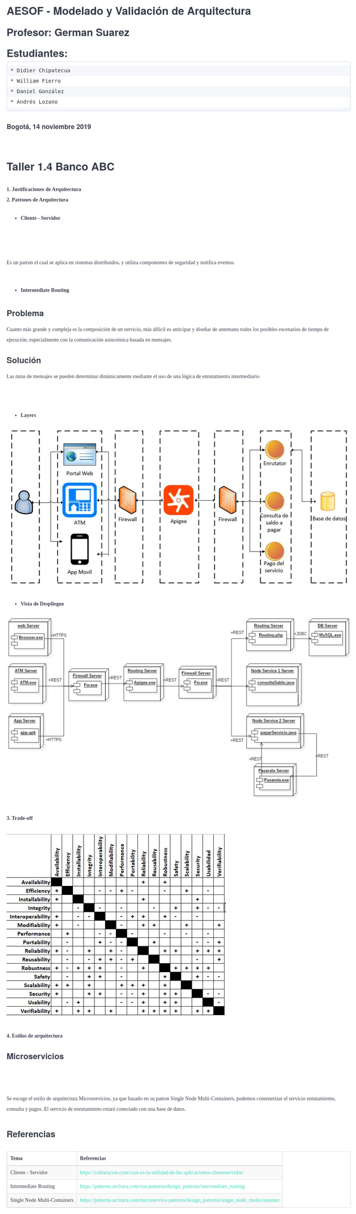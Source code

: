 <!DOCTYPE html><html><head><meta charset="utf-8"><title>README.md</title><style>@charset "UTF-8";@import 'https://cdnjs.cloudflare.com/ajax/libs/KaTeX/0.9.0-alpha2/katex.min.css';code{color:#c7254e;background-color:#f9f2f4;border-radius:4px}code,kbd{padding:2px 4px}kbd{color:#fff;background-color:#333;border-radius:3px;box-shadow:inset 0 -1px 0 rgba(0,0,0,.25)}kbd kbd{padding:0;font-size:100%;box-shadow:none}pre{display:block;margin:0 0 10px;word-break:break-all;word-wrap:break-word;color:#333;background-color:#f5f5f5;border:1px solid #ccc;border-radius:4px}pre code{padding:0;font-size:inherit;color:inherit;white-space:pre-wrap;background-color:transparent;border-radius:0}.pre-scrollable{max-height:340px;overflow-y:scroll}table{background-color:transparent}th{text-align:left}.table{width:100%;max-width:100%;margin-bottom:20px}.table>thead>tr>th{padding:8px;line-height:1.4285714;border-top:1px solid #ddd}.table>thead>tr>td,.table>tbody>tr>th,.table>tbody>tr>td,.table>tfoot>tr>th,.table>tfoot>tr>td{padding:8px;line-height:1.4285714;vertical-align:top;border-top:1px solid #ddd}.table>thead>tr>th{vertical-align:bottom;border-bottom:2px solid #ddd}.table>caption+thead>tr:first-child>th,.table>caption+thead>tr:first-child>td,.table>colgroup+thead>tr:first-child>th,.table>colgroup+thead>tr:first-child>td,.table>thead:first-child>tr:first-child>th,.table>thead:first-child>tr:first-child>td{border-top:0}.table>tbody+tbody{border-top:2px solid #ddd}.table .table{background-color:#fff}.table-condensed>thead>tr>th,.table-condensed>thead>tr>td,.table-condensed>tbody>tr>th,.table-condensed>tbody>tr>td,.table-condensed>tfoot>tr>th,.table-condensed>tfoot>tr>td{padding:5px}.table-bordered,.table-bordered>thead>tr>th,.table-bordered>thead>tr>td,.table-bordered>tbody>tr>th,.table-bordered>tbody>tr>td,.table-bordered>tfoot>tr>th,.table-bordered>tfoot>tr>td{border:1px solid #ddd}.table-bordered>thead>tr>th,.table-bordered>thead>tr>td{border-bottom-width:2px}.table-striped>tbody>tr:nth-child(odd)>td,.table-striped>tbody>tr:nth-child(odd)>th{background-color:#f9f9f9}.table-hover>tbody>tr:hover>td,.table-hover>tbody>tr:hover>th{background-color:#f5f5f5}table col[class*="col-"]{position:static;float:none;display:table-column}table td[class*="col-"],table th[class*="col-"]{position:static;float:none;display:table-cell}.table>thead>tr>td.active,.table>thead>tr>th.active,.table>thead>tr.active>td,.table>thead>tr.active>th,.table>tbody>tr>td.active,.table>tbody>tr>th.active,.table>tbody>tr.active>td,.table>tbody>tr.active>th,.table>tfoot>tr>td.active,.table>tfoot>tr>th.active,.table>tfoot>tr.active>td,.table>tfoot>tr.active>th{background-color:#f5f5f5}.table-hover>tbody>tr>td.active:hover,.table-hover>tbody>tr>th.active:hover,.table-hover>tbody>tr.active:hover>td,.table-hover>tbody>tr:hover>.active,.table-hover>tbody>tr.active:hover>th{background-color:#e8e8e8}.table>thead>tr>td.success,.table>thead>tr>th.success,.table>thead>tr.success>td,.table>thead>tr.success>th,.table>tbody>tr>td.success,.table>tbody>tr>th.success,.table>tbody>tr.success>td,.table>tbody>tr.success>th,.table>tfoot>tr>td.success,.table>tfoot>tr>th.success,.table>tfoot>tr.success>td,.table>tfoot>tr.success>th{background-color:#dff0d8}.table-hover>tbody>tr>td.success:hover,.table-hover>tbody>tr>th.success:hover,.table-hover>tbody>tr.success:hover>td,.table-hover>tbody>tr:hover>.success,.table-hover>tbody>tr.success:hover>th{background-color:#d0e9c6}.table>thead>tr>td.info,.table>thead>tr>th.info,.table>thead>tr.info>td,.table>thead>tr.info>th,.table>tbody>tr>td.info,.table>tbody>tr>th.info,.table>tbody>tr.info>td,.table>tbody>tr.info>th,.table>tfoot>tr>td.info,.table>tfoot>tr>th.info,.table>tfoot>tr.info>td,.table>tfoot>tr.info>th{background-color:#d9edf7}.table-hover>tbody>tr>td.info:hover,.table-hover>tbody>tr>th.info:hover,.table-hover>tbody>tr.info:hover>td,.table-hover>tbody>tr:hover>.info,.table-hover>tbody>tr.info:hover>th{background-color:#c4e3f3}.table>thead>tr>td.warning,.table>thead>tr>th.warning,.table>thead>tr.warning>td,.table>thead>tr.warning>th,.table>tbody>tr>td.warning,.table>tbody>tr>th.warning,.table>tbody>tr.warning>td,.table>tbody>tr.warning>th,.table>tfoot>tr>td.warning,.table>tfoot>tr>th.warning,.table>tfoot>tr.warning>td,.table>tfoot>tr.warning>th{background-color:#fcf8e3}.table-hover>tbody>tr>td.warning:hover,.table-hover>tbody>tr>th.warning:hover,.table-hover>tbody>tr.warning:hover>td,.table-hover>tbody>tr:hover>.warning,.table-hover>tbody>tr.warning:hover>th{background-color:#faf2cc}.table>thead>tr>td.danger,.table>thead>tr>th.danger,.table>thead>tr.danger>td,.table>thead>tr.danger>th,.table>tbody>tr>td.danger,.table>tbody>tr>th.danger,.table>tbody>tr.danger>td,.table>tbody>tr.danger>th,.table>tfoot>tr>td.danger,.table>tfoot>tr>th.danger,.table>tfoot>tr.danger>td,.table>tfoot>tr.danger>th{background-color:#f2dede}.table-hover>tbody>tr>td.danger:hover,.table-hover>tbody>tr>th.danger:hover,.table-hover>tbody>tr.danger:hover>td,.table-hover>tbody>tr:hover>.danger,.table-hover>tbody>tr.danger:hover>th{background-color:#ebcccc}fieldset{border:0;min-width:0}legend{display:block;width:100%;margin-bottom:20px;font-size:21px;line-height:inherit;color:#333;border-bottom:1px solid #e5e5e5}label{display:inline-block;max-width:100%;margin-bottom:5px;font-weight:700}input[type="radio"],input[type="checkbox"]{margin:4px 0 0;margin-top:1px \9;line-height:normal}input[type="file"]{display:block}input[type="range"]{display:block;width:100%}select[multiple],select[size]{height:auto}input[type="file"]:focus,input[type="radio"]:focus,input[type="checkbox"]:focus{outline:thin dotted;outline:5px auto -webkit-focus-ring-color;outline-offset:-2px}output{padding-top:7px}output,.form-control{display:block;font-size:14px;line-height:1.4285714;color:#555}.form-control{width:100%;height:34px;padding:6px 12px;background-color:#fff;background-image:none;border:1px solid #ccc;border-radius:4px;box-shadow:inset 0 1px 1px rgba(0,0,0,.075);transition:border-color ease-in-out .15s,box-shadow ease-in-out .15s}.form-control:focus{border-color:#66afe9;outline:0;box-shadow:inset 0 1px 1px rgba(0,0,0,.075),0 0 8px rgba(102,175,233,.6)}.form-control::-moz-placeholder{color:#777;opacity:1}.form-control:-ms-input-placeholder{color:#777}.form-control::-webkit-input-placeholder{color:#777}.form-control[disabled],.form-control[readonly],fieldset[disabled] .form-control{cursor:not-allowed;background-color:#eee;opacity:1}textarea.form-control{height:auto}input[type="date"],input[type="time"],input[type="datetime-local"],input[type="month"]{line-height:34px;line-height:1.4285714 \0}input[type="date"].input-sm,.form-horizontal .form-group-sm input.form-control[type="date"],.input-group-sm>input.form-control[type="date"],.input-group-sm>input.input-group-addon[type="date"],.input-group-sm>.input-group-btn>input.btn[type="date"],input[type="time"].input-sm,.form-horizontal .form-group-sm input.form-control[type="time"],.input-group-sm>input.form-control[type="time"],.input-group-sm>input.input-group-addon[type="time"],.input-group-sm>.input-group-btn>input.btn[type="time"],input[type="datetime-local"].input-sm,.form-horizontal .form-group-sm input.form-control[type="datetime-local"],.input-group-sm>input.form-control[type="datetime-local"],.input-group-sm>input.input-group-addon[type="datetime-local"],.input-group-sm>.input-group-btn>input.btn[type="datetime-local"],input[type="month"].input-sm,.form-horizontal .form-group-sm input.form-control[type="month"],.input-group-sm>input.form-control[type="month"],.input-group-sm>input.input-group-addon[type="month"],.input-group-sm>.input-group-btn>input.btn[type="month"]{line-height:30px}input[type="date"].input-lg,.form-horizontal .form-group-lg input.form-control[type="date"],.input-group-lg>input.form-control[type="date"],.input-group-lg>input.input-group-addon[type="date"],.input-group-lg>.input-group-btn>input.btn[type="date"],input[type="time"].input-lg,.form-horizontal .form-group-lg input.form-control[type="time"],.input-group-lg>input.form-control[type="time"],.input-group-lg>input.input-group-addon[type="time"],.input-group-lg>.input-group-btn>input.btn[type="time"],input[type="datetime-local"].input-lg,.form-horizontal .form-group-lg input.form-control[type="datetime-local"],.input-group-lg>input.form-control[type="datetime-local"],.input-group-lg>input.input-group-addon[type="datetime-local"],.input-group-lg>.input-group-btn>input.btn[type="datetime-local"],input[type="month"].input-lg,.form-horizontal .form-group-lg input.form-control[type="month"],.input-group-lg>input.form-control[type="month"],.input-group-lg>input.input-group-addon[type="month"],.input-group-lg>.input-group-btn>input.btn[type="month"]{line-height:46px}.form-group{margin-bottom:15px}.radio,.checkbox{position:relative;display:block;min-height:20px;margin-top:10px;margin-bottom:10px}.radio label,.checkbox label{padding-left:20px;margin-bottom:0;font-weight:400;cursor:pointer}.radio input[type="radio"],.radio-inline input[type="radio"],.checkbox input[type="checkbox"],.checkbox-inline input[type="checkbox"]{position:absolute;margin-left:-20px;margin-top:4px \9}.radio+.radio,.checkbox+.checkbox{margin-top:-5px}.radio-inline,.checkbox-inline{display:inline-block;padding-left:20px;margin-bottom:0;vertical-align:middle;font-weight:400;cursor:pointer}.radio-inline+.radio-inline,.checkbox-inline+.checkbox-inline{margin-top:0;margin-left:10px}input[type="radio"][disabled],input[type="radio"].disabled,fieldset[disabled] input[type="radio"],input[type="checkbox"][disabled],input[type="checkbox"].disabled,fieldset[disabled] input[type="checkbox"],.radio-inline.disabled,fieldset[disabled] .radio-inline,.checkbox-inline.disabled,fieldset[disabled] .checkbox-inline,.radio.disabled label,fieldset[disabled] .radio label,.checkbox.disabled label,fieldset[disabled] .checkbox label{cursor:not-allowed}.form-control-static{padding-top:7px;padding-bottom:7px;margin-bottom:0}.form-control-static.input-lg,.form-horizontal .form-group-lg .form-control-static.form-control,.input-group-lg>.form-control-static.form-control,.input-group-lg>.form-control-static.input-group-addon,.input-group-lg>.input-group-btn>.form-control-static.btn,.form-control-static.input-sm,.form-horizontal .form-group-sm .form-control-static.form-control,.input-group-sm>.form-control-static.form-control,.input-group-sm>.form-control-static.input-group-addon,.input-group-sm>.input-group-btn>.form-control-static.btn{padding-left:0;padding-right:0}.input-sm,.form-horizontal .form-group-sm .form-control,.input-group-sm>.form-control{height:30px;padding:5px 10px;font-size:12px;line-height:1.5;border-radius:3px}.input-group-sm>.input-group-addon{height:30px;line-height:1.5}.input-group-sm>.input-group-btn>.btn{height:30px;padding:5px 10px;font-size:12px;line-height:1.5;border-radius:3px}select.input-sm,.form-horizontal .form-group-sm select.form-control,.input-group-sm>select.form-control,.input-group-sm>select.input-group-addon,.input-group-sm>.input-group-btn>select.btn{height:30px;line-height:30px}textarea.input-sm,.form-horizontal .form-group-sm textarea.form-control,.input-group-sm>textarea.form-control,.input-group-sm>textarea.input-group-addon,.input-group-sm>.input-group-btn>textarea.btn,select[multiple].input-sm,.form-horizontal .form-group-sm select.form-control[multiple],.input-group-sm>select.form-control[multiple],.input-group-sm>select.input-group-addon[multiple],.input-group-sm>.input-group-btn>select.btn[multiple]{height:auto}.input-lg,.form-horizontal .form-group-lg .form-control,.input-group-lg>.form-control{height:46px;padding:10px 16px;font-size:18px;line-height:1.33;border-radius:6px}.input-group-lg>.input-group-addon{height:46px;line-height:1.33}.input-group-lg>.input-group-btn>.btn{height:46px;padding:10px 16px;font-size:18px;line-height:1.33;border-radius:6px}select.input-lg,.form-horizontal .form-group-lg select.form-control,.input-group-lg>select.form-control,.input-group-lg>select.input-group-addon,.input-group-lg>.input-group-btn>select.btn{height:46px;line-height:46px}textarea.input-lg,.form-horizontal .form-group-lg textarea.form-control,.input-group-lg>textarea.form-control,.input-group-lg>textarea.input-group-addon,.input-group-lg>.input-group-btn>textarea.btn,select[multiple].input-lg,.form-horizontal .form-group-lg select.form-control[multiple],.input-group-lg>select.form-control[multiple],.input-group-lg>select.input-group-addon[multiple],.input-group-lg>.input-group-btn>select.btn[multiple]{height:auto}.has-feedback{position:relative}.has-feedback .form-control{padding-right:42.5px}.form-control-feedback{position:absolute;top:25px;right:0;z-index:2;display:block;width:34px;height:34px;line-height:34px;text-align:center}.input-lg+.form-control-feedback,.form-horizontal .form-group-lg .form-control+.form-control-feedback,.input-group-lg>.form-control+.form-control-feedback,.input-group-lg>.input-group-addon+.form-control-feedback,.input-group-lg>.input-group-btn>.btn+.form-control-feedback{width:46px;height:46px;line-height:46px}.input-sm+.form-control-feedback,.form-horizontal .form-group-sm .form-control+.form-control-feedback,.input-group-sm>.form-control+.form-control-feedback,.input-group-sm>.input-group-addon+.form-control-feedback,.input-group-sm>.input-group-btn>.btn+.form-control-feedback{width:30px;height:30px;line-height:30px}.has-success .help-block,.has-success .control-label,.has-success .radio,.has-success .checkbox,.has-success .radio-inline,.has-success .checkbox-inline{color:#3c763d}.has-success .form-control{border-color:#3c763d;box-shadow:inset 0 1px 1px rgba(0,0,0,.075)}.has-success .form-control:focus{border-color:#2b542c;box-shadow:inset 0 1px 1px rgba(0,0,0,.075),0 0 6px #67b168}.has-success .input-group-addon{color:#3c763d;border-color:#3c763d;background-color:#dff0d8}.has-success .form-control-feedback{color:#3c763d}.has-warning .help-block,.has-warning .control-label,.has-warning .radio,.has-warning .checkbox,.has-warning .radio-inline,.has-warning .checkbox-inline{color:#8a6d3b}.has-warning .form-control{border-color:#8a6d3b;box-shadow:inset 0 1px 1px rgba(0,0,0,.075)}.has-warning .form-control:focus{border-color:#66512c;box-shadow:inset 0 1px 1px rgba(0,0,0,.075),0 0 6px #c0a16b}.has-warning .input-group-addon{color:#8a6d3b;border-color:#8a6d3b;background-color:#fcf8e3}.has-warning .form-control-feedback{color:#8a6d3b}.has-error .help-block,.has-error .control-label,.has-error .radio,.has-error .checkbox,.has-error .radio-inline,.has-error .checkbox-inline{color:#a94442}.has-error .form-control{border-color:#a94442;box-shadow:inset 0 1px 1px rgba(0,0,0,.075)}.has-error .form-control:focus{border-color:#843534;box-shadow:inset 0 1px 1px rgba(0,0,0,.075),0 0 6px #ce8483}.has-error .input-group-addon{color:#a94442;border-color:#a94442;background-color:#f2dede}.has-error .form-control-feedback{color:#a94442}.has-feedback label.sr-only~.form-control-feedback{top:0}.help-block{display:block;margin-top:5px;margin-bottom:10px;color:#737373}.form-horizontal .radio,.form-horizontal .checkbox,.form-horizontal .radio-inline,.form-horizontal .checkbox-inline{margin-top:0;margin-bottom:0;padding-top:7px}.form-horizontal .radio,.form-horizontal .checkbox{min-height:27px}.form-horizontal .form-group{margin-left:-15px;margin-right:-15px}.form-horizontal .form-group:before{content:" ";display:table}.form-horizontal .form-group:after{content:" ";display:table;clear:both}.form-horizontal .has-feedback .form-control-feedback{top:0;right:15px}.btn{display:inline-block;vertical-align:middle;cursor:pointer;background-image:none;border:1px solid transparent;white-space:nowrap;-webkit-user-select:none;-moz-user-select:none;-ms-user-select:none;user-select:none}.btn:focus,.btn:active:focus,.btn.active:focus{outline:thin dotted;outline:5px auto -webkit-focus-ring-color;outline-offset:-2px}.btn:hover,.btn:focus{color:#333;text-decoration:none}.btn:active,.btn.active{outline:0;background-image:none;box-shadow:inset 0 3px 5px rgba(0,0,0,.125)}.btn.disabled,.btn[disabled],fieldset[disabled] .btn{cursor:not-allowed;pointer-events:none;opacity:.65;filter:alpha(opacity=65);box-shadow:none}.btn-default{color:#333;background-color:#fff;border-color:#ccc}.btn-default:hover,.btn-default:focus,.btn-default:active,.btn-default.active,.open>.btn-default.dropdown-toggle{color:#333;background-color:#e6e6e6;border-color:#adadad}.btn-default:active,.btn-default.active,.open>.btn-default.dropdown-toggle{background-image:none}.btn-default.disabled,.btn-default.disabled:hover,.btn-default.disabled:focus,.btn-default.disabled:active,.btn-default.disabled.active,.btn-default[disabled],.btn-default[disabled]:hover,.btn-default[disabled]:focus,.btn-default[disabled]:active,.btn-default[disabled].active,fieldset[disabled] .btn-default,fieldset[disabled] .btn-default:hover,fieldset[disabled] .btn-default:focus,fieldset[disabled] .btn-default:active,fieldset[disabled] .btn-default.active{background-color:#fff;border-color:#ccc}.btn-default .badge{color:#fff;background-color:#333}.btn-primary{color:#fff;background-color:#428bca;border-color:#357ebd}.btn-primary:hover,.btn-primary:focus,.btn-primary:active,.btn-primary.active,.open>.btn-primary.dropdown-toggle{color:#fff;background-color:#3071a9;border-color:#285e8e}.btn-primary:active,.btn-primary.active,.open>.btn-primary.dropdown-toggle{background-image:none}.btn-primary.disabled,.btn-primary.disabled:hover,.btn-primary.disabled:focus,.btn-primary.disabled:active,.btn-primary.disabled.active,.btn-primary[disabled],.btn-primary[disabled]:hover,.btn-primary[disabled]:focus,.btn-primary[disabled]:active,.btn-primary[disabled].active,fieldset[disabled] .btn-primary,fieldset[disabled] .btn-primary:hover,fieldset[disabled] .btn-primary:focus,fieldset[disabled] .btn-primary:active,fieldset[disabled] .btn-primary.active{background-color:#428bca;border-color:#357ebd}.btn-primary .badge{color:#428bca;background-color:#fff}.btn-success{color:#fff;background-color:#5cb85c;border-color:#4cae4c}.btn-success:hover,.btn-success:focus,.btn-success:active,.btn-success.active,.open>.btn-success.dropdown-toggle{color:#fff;background-color:#449d44;border-color:#398439}.btn-success:active,.btn-success.active,.open>.btn-success.dropdown-toggle{background-image:none}.btn-success.disabled,.btn-success.disabled:hover,.btn-success.disabled:focus,.btn-success.disabled:active,.btn-success.disabled.active,.btn-success[disabled],.btn-success[disabled]:hover,.btn-success[disabled]:focus,.btn-success[disabled]:active,.btn-success[disabled].active,fieldset[disabled] .btn-success,fieldset[disabled] .btn-success:hover,fieldset[disabled] .btn-success:focus,fieldset[disabled] .btn-success:active,fieldset[disabled] .btn-success.active{background-color:#5cb85c;border-color:#4cae4c}.btn-success .badge{color:#5cb85c;background-color:#fff}.btn-info{color:#fff;background-color:#5bc0de;border-color:#46b8da}.btn-info:hover,.btn-info:focus,.btn-info:active,.btn-info.active,.open>.btn-info.dropdown-toggle{color:#fff;background-color:#31b0d5;border-color:#269abc}.btn-info:active,.btn-info.active,.open>.btn-info.dropdown-toggle{background-image:none}.btn-info.disabled,.btn-info.disabled:hover,.btn-info.disabled:focus,.btn-info.disabled:active,.btn-info.disabled.active,.btn-info[disabled],.btn-info[disabled]:hover,.btn-info[disabled]:focus,.btn-info[disabled]:active,.btn-info[disabled].active,fieldset[disabled] .btn-info,fieldset[disabled] .btn-info:hover,fieldset[disabled] .btn-info:focus,fieldset[disabled] .btn-info:active,fieldset[disabled] .btn-info.active{background-color:#5bc0de;border-color:#46b8da}.btn-info .badge{color:#5bc0de;background-color:#fff}.btn-warning{color:#fff;background-color:#f0ad4e;border-color:#eea236}.btn-warning:hover,.btn-warning:focus,.btn-warning:active,.btn-warning.active,.open>.btn-warning.dropdown-toggle{color:#fff;background-color:#ec971f;border-color:#d58512}.btn-warning:active,.btn-warning.active,.open>.btn-warning.dropdown-toggle{background-image:none}.btn-warning.disabled,.btn-warning.disabled:hover,.btn-warning.disabled:focus,.btn-warning.disabled:active,.btn-warning.disabled.active,.btn-warning[disabled],.btn-warning[disabled]:hover,.btn-warning[disabled]:focus,.btn-warning[disabled]:active,.btn-warning[disabled].active,fieldset[disabled] .btn-warning,fieldset[disabled] .btn-warning:hover,fieldset[disabled] .btn-warning:focus,fieldset[disabled] .btn-warning:active,fieldset[disabled] .btn-warning.active{background-color:#f0ad4e;border-color:#eea236}.btn-warning .badge{color:#f0ad4e;background-color:#fff}.btn-danger{color:#fff;background-color:#d9534f;border-color:#d43f3a}.btn-danger:hover,.btn-danger:focus,.btn-danger:active,.btn-danger.active,.open>.btn-danger.dropdown-toggle{color:#fff;background-color:#c9302c;border-color:#ac2925}.btn-danger:active,.btn-danger.active,.open>.btn-danger.dropdown-toggle{background-image:none}.btn-danger.disabled,.btn-danger.disabled:hover,.btn-danger.disabled:focus,.btn-danger.disabled:active,.btn-danger.disabled.active,.btn-danger[disabled],.btn-danger[disabled]:hover,.btn-danger[disabled]:focus,.btn-danger[disabled]:active,.btn-danger[disabled].active,fieldset[disabled] .btn-danger,fieldset[disabled] .btn-danger:hover,fieldset[disabled] .btn-danger:focus,fieldset[disabled] .btn-danger:active,fieldset[disabled] .btn-danger.active{background-color:#d9534f;border-color:#d43f3a}.btn-danger .badge{color:#d9534f;background-color:#fff}.btn-link{color:#428bca;font-weight:400;cursor:pointer;border-radius:0}.btn-link,.btn-link:active,.btn-link[disabled],fieldset[disabled] .btn-link{background-color:transparent;box-shadow:none}.btn-link,.btn-link:hover,.btn-link:focus,.btn-link:active{border-color:transparent}.btn-link:hover,.btn-link:focus{color:#2a6496;text-decoration:underline;background-color:transparent}.btn-link[disabled]:hover,.btn-link[disabled]:focus,fieldset[disabled] .btn-link:hover,fieldset[disabled] .btn-link:focus{color:#777;text-decoration:none}.btn-lg{padding:10px 16px;font-size:18px;line-height:1.33;border-radius:6px}.btn-sm{padding:5px 10px}.btn-sm,.btn-xs{font-size:12px;line-height:1.5;border-radius:3px}.btn-xs{padding:1px 5px}.btn-block{display:block;width:100%}.btn-block+.btn-block{margin-top:5px}input[type="submit"].btn-block,input[type="reset"].btn-block,input[type="button"].btn-block{width:100%}.fade{opacity:0;transition:opacity .15s linear}.fade.in{opacity:1}.collapse{display:none}.collapse.in{display:block}tr.collapse.in{display:table-row}tbody.collapse.in{display:table-row-group}.collapsing{position:relative;height:0;overflow:hidden;transition:height .35s ease}.input-group{position:relative;display:table;border-collapse:separate}.input-group[class*="col-"]{float:none;padding-left:0;padding-right:0}.input-group .form-control{position:relative;z-index:2;float:left;width:100%;margin-bottom:0}.input-group-addon,.input-group-btn,.input-group .form-control{display:table-cell}.input-group-addon:not(:first-child):not(:last-child),.input-group-btn:not(:first-child):not(:last-child),.input-group .form-control:not(:first-child):not(:last-child){border-radius:0}.input-group-addon{white-space:nowrap}.input-group-addon,.input-group-btn{width:1%;vertical-align:middle}.input-group-addon{padding:6px 12px;font-size:14px;font-weight:400;line-height:1;color:#555;text-align:center;background-color:#eee;border:1px solid #ccc;border-radius:4px}.input-group-addon.input-sm,.form-horizontal .form-group-sm .input-group-addon.form-control,.input-group-sm>.input-group-addon,.input-group-sm>.input-group-btn>.input-group-addon.btn{padding:5px 10px;font-size:12px;border-radius:3px}.input-group-addon.input-lg,.form-horizontal .form-group-lg .input-group-addon.form-control,.input-group-lg>.input-group-addon,.input-group-lg>.input-group-btn>.input-group-addon.btn{padding:10px 16px;font-size:18px;border-radius:6px}.input-group-addon input[type="radio"],.input-group-addon input[type="checkbox"]{margin-top:0}.input-group .form-control:first-child,.input-group-addon:first-child,.input-group-btn:first-child>.btn,.input-group-btn:first-child>.btn-group>.btn,.input-group-btn:first-child>.dropdown-toggle,.input-group-btn:last-child>.btn:not(:last-child):not(.dropdown-toggle),.input-group-btn:last-child>.btn-group:not(:last-child)>.btn{border-bottom-right-radius:0;border-top-right-radius:0}.input-group-addon:first-child{border-right:0}.input-group .form-control:last-child,.input-group-addon:last-child,.input-group-btn:last-child>.btn,.input-group-btn:last-child>.btn-group>.btn,.input-group-btn:last-child>.dropdown-toggle,.input-group-btn:first-child>.btn:not(:first-child),.input-group-btn:first-child>.btn-group:not(:first-child)>.btn{border-bottom-left-radius:0;border-top-left-radius:0}.input-group-addon:last-child{border-left:0}.input-group-btn{font-size:0;white-space:nowrap}.input-group-btn,.input-group-btn>.btn{position:relative}.input-group-btn>.btn+.btn{margin-left:-1px}.input-group-btn>.btn:hover,.input-group-btn>.btn:focus,.input-group-btn>.btn:active{z-index:2}.input-group-btn:first-child>.btn,.input-group-btn:first-child>.btn-group{margin-right:-1px}.input-group-btn:last-child>.btn,.input-group-btn:last-child>.btn-group{margin-left:-1px}.pagination{display:inline-block;padding-left:0;margin:20px 0;border-radius:4px}.pagination>li{display:inline}.pagination>li>a,.pagination>li>span{position:relative;float:left;padding:6px 12px;line-height:1.4285714;text-decoration:none;color:#428bca;background-color:#fff;border:1px solid #ddd;margin-left:-1px}.pagination>li:first-child>a,.pagination>li:first-child>span{margin-left:0;border-bottom-left-radius:4px;border-top-left-radius:4px}.pagination>li:last-child>a,.pagination>li:last-child>span{border-bottom-right-radius:4px;border-top-right-radius:4px}.pagination>li>a:hover,.pagination>li>a:focus,.pagination>li>span:hover,.pagination>li>span:focus{color:#2a6496;background-color:#eee;border-color:#ddd}.pagination>.active>a,.pagination>.active>a:hover,.pagination>.active>a:focus,.pagination>.active>span,.pagination>.active>span:hover,.pagination>.active>span:focus{z-index:2;color:#fff;background-color:#428bca;border-color:#428bca;cursor:default}.pagination>.disabled>span,.pagination>.disabled>span:hover,.pagination>.disabled>span:focus,.pagination>.disabled>a,.pagination>.disabled>a:hover,.pagination>.disabled>a:focus{color:#777;background-color:#fff;border-color:#ddd;cursor:not-allowed}.pagination-lg>li>a,.pagination-lg>li>span{padding:10px 16px;font-size:18px}.pagination-lg>li:first-child>a,.pagination-lg>li:first-child>span{border-bottom-left-radius:6px;border-top-left-radius:6px}.pagination-lg>li:last-child>a,.pagination-lg>li:last-child>span{border-bottom-right-radius:6px;border-top-right-radius:6px}.pagination-sm>li>a,.pagination-sm>li>span{padding:5px 10px;font-size:12px}.pagination-sm>li:first-child>a,.pagination-sm>li:first-child>span{border-bottom-left-radius:3px;border-top-left-radius:3px}.pagination-sm>li:last-child>a,.pagination-sm>li:last-child>span{border-bottom-right-radius:3px;border-top-right-radius:3px}.close{float:right;font-size:21px;font-weight:700;line-height:1;color:#000;text-shadow:0 1px 0 #fff;opacity:.2;filter:alpha(opacity=20)}.close:hover,.close:focus{color:#000;text-decoration:none;cursor:pointer;opacity:.5;filter:alpha(opacity=50)}button.close{padding:0;cursor:pointer;background:0 0;border:0;-webkit-appearance:none}.modal-open,.modal{overflow:hidden}.modal{display:none;position:fixed;top:0;right:0;bottom:0;left:0;z-index:1050;-webkit-overflow-scrolling:touch;outline:0}.modal.fade .modal-dialog{transform:translate3d(0,-25%,0);transition:transform .3s ease-out}.modal.in .modal-dialog{transform:translate3d(0,0,0)}.modal-open .modal{overflow-x:hidden;overflow-y:auto}.modal-dialog{position:relative;width:auto;margin:10px}.modal-content{position:relative;background-color:#fff;border:1px solid #999;border:1px solid rgba(0,0,0,.2);border-radius:6px;box-shadow:0 3px 9px rgba(0,0,0,.5);background-clip:padding-box;outline:0}.modal-backdrop{position:fixed;top:0;right:0;bottom:0;left:0;z-index:1040;background-color:#000}.modal-backdrop.fade{opacity:0;filter:alpha(opacity=0)}.modal-backdrop.in{opacity:.5;filter:alpha(opacity=50)}.modal-header{padding:15px;border-bottom:1px solid #e5e5e5;min-height:16.4285714px}.modal-header .close{margin-top:-2px}.modal-title{margin:0;line-height:1.4285714}.modal-body{position:relative;padding:15px}.modal-footer{padding:15px;text-align:right;border-top:1px solid #e5e5e5}.modal-footer:before,.modal-footer:after{content:" ";display:table}.modal-footer:after{clear:both}.modal-footer .btn+.btn{margin-left:5px;margin-bottom:0}.modal-footer .btn-group .btn+.btn{margin-left:-1px}.modal-footer .btn-block+.btn-block{margin-left:0}.modal-scrollbar-measure{position:absolute;top:-9999px;width:50px;height:50px;overflow:scroll}.clearfix:before,.clearfix:after{content:" ";display:table}.clearfix:after{clear:both}.center-block{display:block;margin-left:auto;margin-right:auto}.pull-right{float:right!important}.pull-left{float:left!important}.hide{display:none!important}.show{display:block!important}.invisible{visibility:hidden}.text-hide{font:0/0 a;color:transparent;text-shadow:none;background-color:transparent;border:0}.hidden{display:none!important;visibility:hidden!important}.affix{position:fixed;transform:translate3d(0,0,0)}.hljs{display:block;overflow-x:auto;padding:.5em;background:#002b36;color:#839496;-webkit-text-size-adjust:none}.hljs-comment,.hljs-template_comment,.diff .hljs-header,.hljs-doctype,.hljs-pi,.lisp .hljs-string,.hljs-javadoc{color:#586e75}.hljs-keyword,.hljs-winutils,.method,.hljs-addition,.css .hljs-tag,.hljs-request,.hljs-status,.nginx .hljs-title{color:#859900}.hljs-number,.hljs-command,.hljs-string,.hljs-tag .hljs-value,.hljs-rules .hljs-value,.hljs-phpdoc,.hljs-dartdoc,.tex .hljs-formula,.hljs-regexp,.hljs-hexcolor,.hljs-link_url{color:#2aa198}.hljs-title,.hljs-localvars,.hljs-chunk,.hljs-decorator,.hljs-built_in,.hljs-identifier,.vhdl .hljs-literal,.hljs-id,.css .hljs-function{color:#268bd2}.hljs-attribute,.hljs-variable,.lisp .hljs-body,.smalltalk .hljs-number,.hljs-constant,.hljs-class .hljs-title,.hljs-parent,.hljs-type,.hljs-link_reference{color:#b58900}.hljs-preprocessor,.hljs-preprocessor .hljs-keyword,.hljs-pragma,.hljs-shebang,.hljs-symbol,.hljs-symbol .hljs-string,.diff .hljs-change,.hljs-special,.hljs-attr_selector,.hljs-subst,.hljs-cdata,.css .hljs-pseudo,.hljs-header{color:#cb4b16}.hljs-deletion,.hljs-important{color:#dc322f}.hljs-link_label{color:#6c71c4}.tex .hljs-formula{background:#073642}*,*:before,*:after{box-sizing:border-box}html{-ms-text-size-adjust:100%;-webkit-text-size-adjust:100%}article,aside,details,figcaption,figure,footer,header,hgroup,main,nav,section,summary{display:block}audio,canvas,progress,video{display:inline-block;vertical-align:baseline}audio:not([controls]){display:none;height:0}[hidden],template{display:none}a{background:0 0}a:active,a:hover{outline:0}abbr[title]{border-bottom:1px dotted}b,strong{font-weight:700}dfn{font-style:italic}h1{margin:.67em 0}mark{background:#ff0;color:#000}small{font-size:80%}sub,sup{font-size:75%;line-height:0;position:relative;vertical-align:baseline}sup{top:-.5em}sub{bottom:-.25em}images{border:0}svg:not(:root){overflow:hidden}figure{margin:1em 40px}hr{box-sizing:content-box;height:0}pre{overflow:auto}code,kbd{font-size:1em}code,kbd,pre,samp{font-family:monospace,monospace}samp{font-size:1em}button,input,optgroup,select,textarea{color:inherit;font:inherit;margin:0}button{overflow:visible}button,select{text-transform:none}button,html input[type="button"],input[type="reset"],input[type="submit"]{-webkit-appearance:button;cursor:pointer}button[disabled],html input[disabled]{cursor:default}button::-moz-focus-inner,input::-moz-focus-inner{border:0;padding:0}input{line-height:normal}input[type="checkbox"],input[type="radio"]{box-sizing:border-box;padding:0;margin-right:5px}input[type="number"]::-webkit-inner-spin-button,input[type="number"]::-webkit-outer-spin-button{height:auto}input[type="search"]{-webkit-appearance:textfield;box-sizing:content-box}input[type="search"]::-webkit-search-cancel-button,input[type="search"]::-webkit-search-decoration{-webkit-appearance:none}fieldset{border:1px solid silver;margin:0 2px;padding:.35em .625em .75em}legend{border:0;padding:0}textarea{overflow:auto}optgroup{font-weight:700}table{border-collapse:collapse;border-spacing:0}.debug{background-color:#ffc0cb!important}.ellipsis{overflow:hidden;text-overflow:ellipsis;white-space:nowrap}.ir{background-color:transparent;border:0;overflow:hidden}.ir::before{content:'';display:block;height:150%;width:0}html{font-size:.875em;background:#fff;color:#373D49}html,body{font-family:Georgia,Cambria,serif;height:100%}body{font-size:1rem;font-weight:400;line-height:2rem}ul,ol{margin-bottom:.83999rem;padding-top:.16001rem}li{font-feature-settings:'kern' 1,'onum' 1,'liga' 1;margin-left:1rem}li>ul,li>ol{margin-bottom:0}p{padding-top:.66001rem;font-feature-settings:'kern' 1,'onum' 1,'liga' 1;margin-top:0}p,pre{margin-bottom:1.33999rem}pre{font-size:1rem;padding:.66001rem 9.5px 9.5px;line-height:2rem;background:linear-gradient(to bottom,#fff 0,#fff .75rem,#f5f7fa .75rem,#f5f7fa 2.75rem,#fff 2.75rem,#fff 4rem);background-size:100% 4rem;border-color:#D3DAEA}blockquote{margin:0}blockquote p{font-size:1rem;margin-bottom:.33999rem;font-style:italic;padding:.66001rem 1rem 1rem;border-left:3px solid #A0AABF}th,td{padding:12px}h1,h2,h3,h4,h5,h6{font-family:"Source Sans Pro","Helvetica Neue",Helvetica,Arial,sans-serif;font-feature-settings:'dlig' 1,'liga' 1,'lnum' 1,'kern' 1;font-style:normal;font-weight:600;margin-top:0}h1{line-height:3rem;font-size:2.0571429rem;margin-bottom:.21999rem;padding-top:.78001rem}h2{font-size:1.953125rem;margin-bottom:.1835837rem;padding-top:.8164163rem}h2,h3{line-height:3rem}h3{font-size:1.6457143rem;margin-bottom:.07599rem;padding-top:.92401rem}h4{font-size:1.5625rem;margin-bottom:.546865rem;padding-top:.453135rem}h5{font-size:1.25rem;margin-bottom:-.56251rem;padding-top:.56251rem}h6{font-size:1rem;margin-bottom:-.65001rem;padding-top:.65001rem}a{cursor:pointer;color:#35D7BB;text-decoration:none}a:hover,a:focus{border-bottom-color:#35D7BB;color:#dff9f4}img{height:auto;max-width:100%}.g{display:block}.g:after{clear:both;content:'';display:table}.g-b{float:left;margin:0;width:100%}.g{margin-left:-16px;margin-right:-16px}.g-b{padding-left:16px;padding-right:16px}.g-b--center{display:block;float:none;margin:0 auto}.g-b--right{float:right}.g-b--1of1{width:100%}.g-b--1of2,.g-b--2of4,.g-b--3of6,.g-b--4of8,.g-b--5of10,.g-b--6of12{width:50%}.g-b--1of3,.g-b--2of6,.g-b--4of12{width:33.333%}.g-b--2of3,.g-b--4of6,.g-b--8of12{width:66.666%}.g-b--1of4,.g-b--2of8,.g-b--3of12{width:25%}.g-b--3of4,.g-b--6of8,.g-b--9of12{width:75%}.g-b--1of5,.g-b--2of10{width:20%}.g-b--2of5,.g-b--4of10{width:40%}.g-b--3of5,.g-b--6of10{width:60%}.g-b--4of5,.g-b--8of10{width:80%}.g-b--1of6,.g-b--2of12{width:16.666%}.g-b--5of6,.g-b--10of12{width:83.333%}.g-b--1of8{width:12.5%}.g-b--3of8{width:37.5%}.g-b--5of8{width:62.5%}.g-b--7of8{width:87.5%}.g-b--1of10{width:10%}.g-b--3of10{width:30%}.g-b--7of10{width:70%}.g-b--9of10{width:90%}.g-b--1of12{width:8.333%}.g-b--5of12{width:41.666%}.g-b--7of12{width:58.333%}.g-b--11of12{width:91.666%}.g-b--push--1of1{margin-left:100%}.g-b--push--1of2,.g-b--push--2of4,.g-b--push--3of6,.g-b--push--4of8,.g-b--push--5of10,.g-b--push--6of12{margin-left:50%}.g-b--push--1of3,.g-b--push--2of6,.g-b--push--4of12{margin-left:33.333%}.g-b--push--2of3,.g-b--push--4of6,.g-b--push--8of12{margin-left:66.666%}.g-b--push--1of4,.g-b--push--2of8,.g-b--push--3of12{margin-left:25%}.g-b--push--3of4,.g-b--push--6of8,.g-b--push--9of12{margin-left:75%}.g-b--push--1of5,.g-b--push--2of10{margin-left:20%}.g-b--push--2of5,.g-b--push--4of10{margin-left:40%}.g-b--push--3of5,.g-b--push--6of10{margin-left:60%}.g-b--push--4of5,.g-b--push--8of10{margin-left:80%}.g-b--push--1of6,.g-b--push--2of12{margin-left:16.666%}.g-b--push--5of6,.g-b--push--10of12{margin-left:83.333%}.g-b--push--1of8{margin-left:12.5%}.g-b--push--3of8{margin-left:37.5%}.g-b--push--5of8{margin-left:62.5%}.g-b--push--7of8{margin-left:87.5%}.g-b--push--1of10{margin-left:10%}.g-b--push--3of10{margin-left:30%}.g-b--push--7of10{margin-left:70%}.g-b--push--9of10{margin-left:90%}.g-b--push--1of12{margin-left:8.333%}.g-b--push--5of12{margin-left:41.666%}.g-b--push--7of12{margin-left:58.333%}.g-b--push--11of12{margin-left:91.666%}.g-b--pull--1of1{margin-right:100%}.g-b--pull--1of2,.g-b--pull--2of4,.g-b--pull--3of6,.g-b--pull--4of8,.g-b--pull--5of10,.g-b--pull--6of12{margin-right:50%}.g-b--pull--1of3,.g-b--pull--2of6,.g-b--pull--4of12{margin-right:33.333%}.g-b--pull--2of3,.g-b--pull--4of6,.g-b--pull--8of12{margin-right:66.666%}.g-b--pull--1of4,.g-b--pull--2of8,.g-b--pull--3of12{margin-right:25%}.g-b--pull--3of4,.g-b--pull--6of8,.g-b--pull--9of12{margin-right:75%}.g-b--pull--1of5,.g-b--pull--2of10{margin-right:20%}.g-b--pull--2of5,.g-b--pull--4of10{margin-right:40%}.g-b--pull--3of5,.g-b--pull--6of10{margin-right:60%}.g-b--pull--4of5,.g-b--pull--8of10{margin-right:80%}.g-b--pull--1of6,.g-b--pull--2of12{margin-right:16.666%}.g-b--pull--5of6,.g-b--pull--10of12{margin-right:83.333%}.g-b--pull--1of8{margin-right:12.5%}.g-b--pull--3of8{margin-right:37.5%}.g-b--pull--5of8{margin-right:62.5%}.g-b--pull--7of8{margin-right:87.5%}.g-b--pull--1of10{margin-right:10%}.g-b--pull--3of10{margin-right:30%}.g-b--pull--7of10{margin-right:70%}.g-b--pull--9of10{margin-right:90%}.g-b--pull--1of12{margin-right:8.333%}.g-b--pull--5of12{margin-right:41.666%}.g-b--pull--7of12{margin-right:58.333%}.g-b--pull--11of12{margin-right:91.666%}.splashscreen{position:fixed;top:0;left:0;width:100%;height:100%;background-color:#373D49;z-index:22}.splashscreen-dillinger{width:260px;height:auto;display:block;margin:0 auto;padding-bottom:3rem}.splashscreen p{font-size:1.25rem;padding-top:.56251rem;font-family:"Source Sans Pro","Helvetica Neue",Helvetica,Arial,sans-serif;font-weight:400;text-align:center;max-width:500px;margin:0 auto;color:#FFF}.sp-center{position:relative;transform:translateY(-50%);top:50%}.open-menu>.wrapper{overflow-x:hidden}.page{margin:0 auto;position:relative;top:0;left:0;width:100%;height:100%;z-index:2;transition:all .25s ease-in-out;background-color:#fff;padding-top:51px;will-change:left}.open-menu .page{left:270px}.title{line-height:1rem;font-size:.8rem;margin-bottom:.77999rem;padding-top:.22001rem;font-weight:500;color:#A0AABF;letter-spacing:1px;text-transform:uppercase;padding-left:16px;padding-right:16px;margin-top:1rem}.split-preview .title{padding-left:0}.title-document{line-height:1rem;font-size:1.25rem;margin-bottom:.89999rem;padding-top:.10001rem;font-weight:400;font-family:"Ubuntu Mono",Monaco;color:#373D49;padding-left:16px;padding-right:16px;width:80%;min-width:300px;outline:0;border:none}.icon{display:block;margin:0 auto;width:36px;height:36px;border-radius:3px;text-align:center}.icon svg{display:inline-block;margin-left:auto;margin-right:auto}.icon-preview{background-color:#373D49;line-height:40px}.icon-preview svg{width:19px;height:12px}.icon-settings{background-color:#373D49;line-height:44px}.icon-settings svg{width:18px;height:18px}.icon-link{width:16px;height:16px;line-height:1;margin-right:24px;text-align:right}.navbar{background-color:#373D49;height:51px;width:100%;position:fixed;top:0;left:0;z-index:6;transition:all .25s ease-in-out;will-change:left}.navbar:after{content:"";display:table;clear:both}.open-menu .navbar{left:270px}.navbar-brand{float:left;margin:0 0 0 24px;padding:0;line-height:42px}.navbar-brand svg{width:85px;height:11px}.nav-left{float:left}.nav-right{float:right}.nav-sidebar{width:100%}.menu{list-style:none;margin:0;padding:0}.menu a{border:0;color:#A0AABF;font-family:"Source Sans Pro","Helvetica Neue",Helvetica,Arial,sans-serif;outline:none;text-transform:uppercase}.menu a:hover{color:#35D7BB}.menu .menu-item{border:0;display:none;float:left;margin:0;position:relative}.menu .menu-item>a{display:block;font-size:12px;height:51px;letter-spacing:1px;line-height:51px;padding:0 24px}.menu .menu-item--settings,.menu .menu-item--preview,.menu .menu-item--save-to.in-sidebar,.menu .menu-item--import-from.in-sidebar,.menu .menu-item--link-unlink.in-sidebar,.menu .menu-item--documents.in-sidebar{display:block}.menu .menu-item--documents{padding-bottom:1rem}.menu .menu-item.open>a{background-color:#1D212A}.menu .menu-item-icon>a{height:auto;padding:0}.menu .menu-item-icon:hover>a{background-color:transparent}.menu .menu-link.open i{background-color:#1D212A}.menu .menu-link.open g{fill:#35D7BB}.menu .menu-link-preview,.menu .menu-link-settings{margin-top:8px;width:51px}.menu-sidebar{width:100%}.menu-sidebar .menu-item{float:none;margin-bottom:1px;width:100%}.menu-sidebar .menu-item.open>a{background-color:#373D49}.menu-sidebar .open .caret{transform:rotate(180deg)}.menu-sidebar>.menu-item:hover .dropdown a,.menu-sidebar>.menu-item:hover .settings a{background-color:transparent}.menu-sidebar .menu-link{background-color:#373D49;font-weight:600}.menu-sidebar .menu-link:after{content:"";display:table;clear:both}.menu-sidebar .menu-link>span{float:left}.menu-sidebar .menu-link>.caret{float:right;text-align:right;top:22px}.menu-sidebar .dropdown,.menu-sidebar .settings{background-color:transparent;position:static;width:100%}.dropdown{position:absolute;right:0;top:51px;width:188px}.dropdown,.settings{display:none;background-color:#1D212A}.dropdown{padding:0}.dropdown,.settings,.sidebar-list{list-style:none;margin:0}.sidebar-list{padding:0}.dropdown li{margin:32px 0;padding:0 0 0 32px}.dropdown li,.settings li{line-height:1}.sidebar-list li{line-height:1;margin:32px 0;padding:0 0 0 32px}.dropdown a{color:#D0D6E2}.dropdown a,.settings a,.sidebar-list a{display:block;text-transform:none}.sidebar-list a{color:#D0D6E2}.dropdown a:after,.settings a:after,.sidebar-list a:after{content:"";display:table;clear:both}.dropdown .icon,.settings .icon,.sidebar-list .icon{float:right}.open .dropdown,.open .settings,.open .sidebar-list{display:block}.open .dropdown.collapse,.open .collapse.settings,.open .sidebar-list.collapse{display:none}.open .dropdown.collapse.in,.open .collapse.in.settings,.open .sidebar-list.collapse.in{display:block}.dropdown .unlinked .icon,.settings .unlinked .icon,.sidebar-list .unlinked .icon{opacity:.3}.dropdown.documents li,.documents.settings li,.sidebar-list.documents li{background-image:url("../img/icons/file.svg");background-position:240px center;background-repeat:no-repeat;background-size:14px 16px;padding:3px 32px}.dropdown.documents li.octocat,.documents.settings li.octocat,.sidebar-list.documents li.octocat{background-image:url("../img/icons/octocat.svg");background-position:234px center;background-size:24px 24px}.dropdown.documents li:last-child,.documents.settings li:last-child,.sidebar-list.documents li:last-child{margin-bottom:1rem}.dropdown.documents li.active a,.documents.settings li.active a,.sidebar-list.documents li.active a{color:#35D7BB}.settings{position:fixed;top:67px;right:16px;border-radius:3px;width:288px;background-color:#373D49;padding:16px;z-index:7}.show-settings .settings{display:block}.settings .has-checkbox{float:left}.settings form{display:-ms-flexbox;display:flex;-ms-flex-direction:row;flex-direction:row;-ms-flex-pack:justify;justify-content:space-between}.settings input{width:20%}.settings a{font-size:1.25rem;font-family:"Source Sans Pro","Helvetica Neue",Helvetica,Arial,sans-serif;font-weight:400;-webkit-font-smoothing:antialiased;line-height:28px;color:#D0D6E2}.settings a:after{content:"";display:table;clear:both}.settings a:hover{color:#35D7BB}.settings li{border-bottom:1px solid #4F535B;margin:0;padding:16px 0}.settings li:last-child{border-bottom:none}.brand{border:none;display:block}.brand:hover g{fill:#35D7BB}.toggle{display:block;float:left;height:16px;padding:25px 16px 26px;width:40px}.toggle span:after,.toggle span:before{content:'';left:0;position:absolute;top:-6px}.toggle span:after{top:6px}.toggle span{display:block;position:relative}.toggle span,.toggle span:after,.toggle span:before{-webkit-backface-visibility:hidden;backface-visibility:hidden;background-color:#D3DAEA;height:2px;transition:all .3s;width:20px}.open-menu .toggle span{background-color:transparent}.open-menu .toggle span:before{transform:rotate(45deg) translate(3px,3px)}.open-menu .toggle span:after{transform:rotate(-45deg) translate(5px,-6px)}.caret{display:inline-block;width:0;height:0;margin-left:6px;vertical-align:middle;position:relative;top:-1px;border-top:4px solid;border-right:4px solid transparent;border-left:4px solid transparent}.sidebar{overflow:auto;height:100%;padding-right:15px;padding-bottom:15px;width:285px}.sidebar-wrapper{-webkit-overflow-scrolling:touch;background-color:#2B2F36;left:0;height:100%;overflow-y:hidden;position:fixed;top:0;width:285px;z-index:1}.sidebar-branding{width:160px;padding:0;margin:16px auto}.header{border-bottom:1px solid #E8E8E8;position:relative}.words,.characters{line-height:1rem;font-size:.8rem;margin-bottom:.77999rem;padding-top:.22001rem;font-weight:500;font-family:"Source Sans Pro","Helvetica Neue",Helvetica,Arial,sans-serif;color:#A0AABF;letter-spacing:1px;text-transform:uppercase;z-index:5;position:absolute;right:16px;top:0}.words span,.characters span{color:#000}.words+.characters{top:22px}.btn{text-align:center;display:inline-block;width:100%;text-transform:uppercase;font-weight:600;font-family:"Source Sans Pro","Helvetica Neue",Helvetica,Arial,sans-serif;font-size:14px;text-shadow:0 1px 0 #1b8b77;padding:16px 24px;background-color:#35D7BB;border-radius:3px;margin:0 auto 16px;line-height:1;color:#fff;transition:all .15s linear;-webkit-font-smoothing:antialiased}.btn--new,.btn--save{display:block;width:238px}.btn--new:hover,.btn--new:focus,.btn--save:hover,.btn--save:focus{color:#fff;border-bottom-color:transparent;box-shadow:0 1px 3px #24b59c;text-shadow:0 1px 0 #24b59c}.btn--save{background-color:#4A5261;text-shadow:0 1px 1px #1e2127}.btn--save:hover,.btn--save:focus{color:#fff;border-bottom-color:transparent;box-shadow:0 1px 5px #08090a;text-shadow:none}.btn--delete{display:block;width:238px;background-color:transparent;font-size:12px;text-shadow:none}.btn--delete:hover,.btn--delete:focus{color:#fff;border-bottom-color:transparent;text-shadow:0 1px 0 #08090a;opacity:.8}.btn--delete-modal,.btn--ok,.btn--close{border-top:0;background-color:#4A5261;text-shadow:0 1px 0 #08090a;margin:0}.btn--delete-modal:hover,.btn--delete-modal:focus,.btn--ok:hover,.btn--ok:focus,.btn--close:hover,.btn--close:focus{color:#fff;background-color:#292d36;text-shadow:none}.btn--delete-modal{display:inline;width:auto}.overlay{position:absolute;top:0;left:0;width:100%;height:100%;background-color:rgba(55,61,73,.8);transition:all .25s ease-in-out;transition-timing-function:ease-out;will-change:left,opacity,visibility;z-index:5;opacity:0;visibility:hidden}.show-settings .overlay{visibility:visible;opacity:1}.switch{float:right;line-height:1}.switch input{display:none}.switch small{display:inline-block;cursor:pointer;padding:0 24px 0 0;transition:all ease .2s;background-color:#2B2F36;border-color:#2B2F36}.switch small,.switch small:before{border-radius:30px;box-shadow:inset 0 0 2px 0 #14171F}.switch small:before{display:block;content:'';width:28px;height:28px;background:#fff}.switch.checked small{padding-right:0;padding-left:24px;background-color:#35D7BB;box-shadow:none}.modal--dillinger.about .modal-dialog{font-size:1.25rem;max-width:500px}.modal--dillinger.scope .modal-dialog{max-width:300px;margin:5rem auto}.modal--dillinger .modal-dialog{max-width:600px;width:auto;margin:5rem auto}.modal--dillinger .modal-content{background:#373D49;border-radius:3px;box-shadow:0 2px 5px 0 #2C3B59;color:#fff;font-family:"Source Sans Pro","Helvetica Neue",Helvetica,Arial,sans-serif;font-weight:400;padding:2rem}.modal--dillinger ul{list-style-type:disc;margin:1rem 0;padding:0 0 0 1rem}.modal--dillinger li{padding:0;margin:0}.modal--dillinger .modal-header{border:0;padding:0}.modal--dillinger .modal-body{padding:0}.modal--dillinger .modal-footer{border:0;padding:0}.modal--dillinger .close{color:#fff;opacity:1}.modal-backdrop{background-color:#373D49}.pagination--dillinger{padding:0!important;margin:1.5rem 0!important;display:-ms-flexbox;display:flex;-ms-flex-pack:justify;justify-content:space-between;-ms-flex-direction:row;flex-direction:row;-ms-flex-align:center;align-items:center;-ms-flex-line-pack:stretch;align-content:stretch}.pagination--dillinger li{display:-ms-flexbox;display:flex;-ms-flex-positive:1;flex-grow:1;text-align:center}.pagination--dillinger li:first-child>a,.pagination--dillinger li.disabled>a,.pagination--dillinger li.disabled>a:hover,.pagination--dillinger li.disabled>a:focus,.pagination--dillinger li>a{background-color:transparent;border-color:#4F535B;border-right-color:transparent}.pagination--dillinger li.active>a,.pagination--dillinger li.active>a:hover,.pagination--dillinger li.active>a:focus{border-color:#4A5261;background-color:#4A5261;color:#fff}.pagination--dillinger li>a{float:none;color:#fff;width:100%;display:block;text-align:center;margin:0;border-right-color:transparent;padding:6px}.pagination--dillinger li>a:hover,.pagination--dillinger li>a:focus{border-color:#35D7BB;background-color:#35D7BB;color:#fff}.pagination--dillinger li:last-child a{border-color:#4F535B}.pagination--dillinger li:first-child a{border-right-color:transparent}.diNotify{position:absolute;z-index:9999;left:0;right:0;top:0;margin:0 auto;max-width:400px;text-align:center;transition:top .5s ease-in-out,opacity .5s ease-in-out;visibility:hidden}.diNotify-body{-webkit-font-smoothing:antialiased;background-color:#35D7BB;background:#666E7F;border-radius:3px;color:#fff;font-family:"Source Sans Pro","Helvetica Neue",Helvetica,Arial,sans-serif;font-weight:400;overflow:hidden;padding:1rem 2rem .5rem;display:-ms-flexbox;display:flex;-ms-flex-align:baseline;align-items:baseline;-ms-flex-pack:center;justify-content:center}.diNotify-icon{display:block;width:16px;height:16px;line-height:16px;position:relative;top:3px}.diNotify-message{padding-left:1rem}.zen-wrapper{position:fixed;top:0;left:0;right:0;bottom:0;width:100%;height:100%;z-index:10;background-color:#FFF;opacity:0;transition:opacity .25s ease-in-out}.zen-wrapper.on{opacity:1}.enter-zen-mode{background-image:url("../img/icons/enter-zen.svg");right:.5rem;top:.313rem;display:none}.enter-zen-mode,.close-zen-mode{font:0/0 a;color:transparent;text-shadow:none;background-color:transparent;border:0;background-repeat:no-repeat;width:32px;height:32px;display:block;position:absolute}.close-zen-mode{background-image:url("../img/icons/exit-zen.svg");right:1rem;top:1rem}.zen-page{position:relative;top:0;bottom:0;z-index:11;height:100%;width:100%}#zen{font-size:1.25rem;width:300px;height:80%;margin:0 auto;position:relative;top:10%}#zen:before,#zen:after{content:"";position:absolute;height:10%;width:100%;z-index:12;pointer-events:none}#preview .table{width:auto}.ui-resizable{position:relative}.ui-resizable-handle{position:absolute;font-size:.1px;z-index:99999;display:block}.ui-resizable-e{background-color:#666;border-right:8px solid #e8e8e8;border-left:1px solid #222;width:10px;z-index:88!important;position:relative}.ui-resizable-e:after{content:"-";display:block;position:absolute;top:calc(50% - 16px);left:0;height:25px;width:2px;background-color:rgba(0,0,0,.4);margin:3px}#editor{cursor:ew-resize;position:relative;z-index:auto}.profile-pic{float:left;width:250px}#_default_ a::before{color:#A0AABF}#_default_ img{display:none}#_default_ #_default_{display:block;float:left;max-width:38%;word-wrap:break-word}#_default_ .default-ad{display:none}#_default_ ._default_{display:block}#_default_ a{color:#35d7bb;text-decoration:none}#_default_ a:hover{color:#8ae8d8}#_default_ .default-image{display:none}#_default_ .default-title:after{content:" — "}#_default_ .default-title,#_default_ .default-description{display:inline}#_default_ .default-title{position:relative;font-weight:600;display:none}#_default_ a:before{position:relative;top:0;padding:5px;color:#a0aabf;content:"Ad";text-transform:uppercase;font-size:8px;font-family:Verdana,sans-serif}#_default_{display:block;float:left;max-width:38%;word-wrap:break-word}#_default_ ._default_{display:block;font-size:.75rem;height:51px;letter-spacing:1px;line-height:1rem;padding:18px 24px}body{max-width:1024px;margin:0 auto;overflow:auto;padding:2%}.split{overflow:scroll;padding:0!important;-webkit-overflow-scrolling:touch}.split-editor{padding-left:0;padding-right:0;position:relative;z-index:3}.show-preview .split-editor{display:none}.split-preview{background-color:#fff;display:none;top:0;position:relative;z-index:4}.show-preview .split-preview{display:block}#editor{font-size:1rem;font-family:"Ubuntu Mono",Monaco;font-weight:400;line-height:2rem;width:100%;height:100%}#editor .ace_gutter{-webkit-font-smoothing:antialiased}.editor-header{width:50%;float:left;border-bottom:1px solid #E8E8E8;position:relative}.editor-header--first{border-right:1px solid #E8E8E8}.editor-header .title{display:inline-block}.preview-html{padding:15px}.preview-html a{color:#A0AABF;text-decoration:underline}.preview-src{white-space:normal}.preview-mode-toggle-src{background-image:url("../img/icons/code.svg")}.preview-mode-toggle-src,.preview-mode-toggle-html{font:0/0 a;color:transparent;text-shadow:none;background-color:transparent;border:0;background-repeat:no-repeat;width:32px;height:32px;display:block;position:absolute;right:.5rem;top:.5rem;display:none}.preview-mode-toggle-html{background-image:url("../img/icons/eye.svg")}.sr-only{visibility:hidden;text-overflow:110%;overflow:hidden;top:-100px;position:absolute}.mnone{margin:0!important}@media screen and (min-width:27.5em){html{font-size:.875em}body{font-size:1rem}ul,ol{margin-bottom:.83999rem;padding-top:.16001rem}p{padding-top:.66001rem}p,pre{margin-bottom:1.33999rem}pre,blockquote p{font-size:1rem;padding-top:.66001rem}blockquote p{margin-bottom:.33999rem}h1{font-size:2.0571429rem;margin-bottom:.21999rem;padding-top:.78001rem}h2{font-size:1.953125rem;margin-bottom:.1835837rem;padding-top:.8164163rem}h3{font-size:1.6457143rem;margin-bottom:.07599rem;padding-top:.92401rem}h4{font-size:1.5625rem;margin-bottom:.546865rem;padding-top:.453135rem}h5{font-size:1.25rem;margin-bottom:-.56251rem;padding-top:.56251rem}h6{font-size:1rem;margin-bottom:-.65001rem;padding-top:.65001rem}.g{margin-left:-16px;margin-right:-16px}.g-b{padding-left:16px;padding-right:16px}.g-b--m1of1{width:100%}.g-b--m1of2,.g-b--m2of4,.g-b--m3of6,.g-b--m4of8,.g-b--m5of10,.g-b--m6of12{width:50%}.g-b--m1of3,.g-b--m2of6,.g-b--m4of12{width:33.333%}.g-b--m2of3,.g-b--m4of6,.g-b--m8of12{width:66.666%}.g-b--m1of4,.g-b--m2of8,.g-b--m3of12{width:25%}.g-b--m3of4,.g-b--m6of8,.g-b--m9of12{width:75%}.g-b--m1of5,.g-b--m2of10{width:20%}.g-b--m2of5,.g-b--m4of10{width:40%}.g-b--m3of5,.g-b--m6of10{width:60%}.g-b--m4of5,.g-b--m8of10{width:80%}.g-b--m1of6,.g-b--m2of12{width:16.666%}.g-b--m5of6,.g-b--m10of12{width:83.333%}.g-b--m1of8{width:12.5%}.g-b--m3of8{width:37.5%}.g-b--m5of8{width:62.5%}.g-b--m7of8{width:87.5%}.g-b--m1of10{width:10%}.g-b--m3of10{width:30%}.g-b--m7of10{width:70%}.g-b--m9of10{width:90%}.g-b--m1of12{width:8.333%}.g-b--m5of12{width:41.666%}.g-b--m7of12{width:58.333%}.g-b--m11of12{width:91.666%}.g-b--push--m1of1{margin-left:100%}.g-b--push--m1of2,.g-b--push--m2of4,.g-b--push--m3of6,.g-b--push--m4of8,.g-b--push--m5of10,.g-b--push--m6of12{margin-left:50%}.g-b--push--m1of3,.g-b--push--m2of6,.g-b--push--m4of12{margin-left:33.333%}.g-b--push--m2of3,.g-b--push--m4of6,.g-b--push--m8of12{margin-left:66.666%}.g-b--push--m1of4,.g-b--push--m2of8,.g-b--push--m3of12{margin-left:25%}.g-b--push--m3of4,.g-b--push--m6of8,.g-b--push--m9of12{margin-left:75%}.g-b--push--m1of5,.g-b--push--m2of10{margin-left:20%}.g-b--push--m2of5,.g-b--push--m4of10{margin-left:40%}.g-b--push--m3of5,.g-b--push--m6of10{margin-left:60%}.g-b--push--m4of5,.g-b--push--m8of10{margin-left:80%}.g-b--push--m1of6,.g-b--push--m2of12{margin-left:16.666%}.g-b--push--m5of6,.g-b--push--m10of12{margin-left:83.333%}.g-b--push--m1of8{margin-left:12.5%}.g-b--push--m3of8{margin-left:37.5%}.g-b--push--m5of8{margin-left:62.5%}.g-b--push--m7of8{margin-left:87.5%}.g-b--push--m1of10{margin-left:10%}.g-b--push--m3of10{margin-left:30%}.g-b--push--m7of10{margin-left:70%}.g-b--push--m9of10{margin-left:90%}.g-b--push--m1of12{margin-left:8.333%}.g-b--push--m5of12{margin-left:41.666%}.g-b--push--m7of12{margin-left:58.333%}.g-b--push--m11of12{margin-left:91.666%}.g-b--pull--m1of1{margin-right:100%}.g-b--pull--m1of2,.g-b--pull--m2of4,.g-b--pull--m3of6,.g-b--pull--m4of8,.g-b--pull--m5of10,.g-b--pull--m6of12{margin-right:50%}.g-b--pull--m1of3,.g-b--pull--m2of6,.g-b--pull--m4of12{margin-right:33.333%}.g-b--pull--m2of3,.g-b--pull--m4of6,.g-b--pull--m8of12{margin-right:66.666%}.g-b--pull--m1of4,.g-b--pull--m2of8,.g-b--pull--m3of12{margin-right:25%}.g-b--pull--m3of4,.g-b--pull--m6of8,.g-b--pull--m9of12{margin-right:75%}.g-b--pull--m1of5,.g-b--pull--m2of10{margin-right:20%}.g-b--pull--m2of5,.g-b--pull--m4of10{margin-right:40%}.g-b--pull--m3of5,.g-b--pull--m6of10{margin-right:60%}.g-b--pull--m4of5,.g-b--pull--m8of10{margin-right:80%}.g-b--pull--m1of6,.g-b--pull--m2of12{margin-right:16.666%}.g-b--pull--m5of6,.g-b--pull--m10of12{margin-right:83.333%}.g-b--pull--m1of8{margin-right:12.5%}.g-b--pull--m3of8{margin-right:37.5%}.g-b--pull--m5of8{margin-right:62.5%}.g-b--pull--m7of8{margin-right:87.5%}.g-b--pull--m1of10{margin-right:10%}.g-b--pull--m3of10{margin-right:30%}.g-b--pull--m7of10{margin-right:70%}.g-b--pull--m9of10{margin-right:90%}.g-b--pull--m1of12{margin-right:8.333%}.g-b--pull--m5of12{margin-right:41.666%}.g-b--pull--m7of12{margin-right:58.333%}.g-b--pull--m11of12{margin-right:91.666%}.splashscreen p{font-size:1.25rem;margin-bottom:1.43749rem;padding-top:.56251rem}.title{font-size:.8rem;margin-bottom:.77999rem;padding-top:.22001rem}.title-document{margin-bottom:.89999rem;padding-top:.10001rem}.title-document,.settings a{font-size:1.25rem}.words,.characters{font-size:.8rem;margin-bottom:.77999rem;padding-top:.22001rem}.modal--dillinger.about .modal-dialog,#zen{font-size:1.25rem}#zen{width:400px}#editor{font-size:1rem}}@media screen and (min-width:46.25em){html{font-size:.875em}body{font-size:1rem}ul,ol{margin-bottom:.83999rem;padding-top:.16001rem}p{padding-top:.66001rem}p,pre{margin-bottom:1.33999rem}pre,blockquote p{font-size:1rem;padding-top:.66001rem}blockquote p{margin-bottom:.33999rem}h1{font-size:2.0571429rem;margin-bottom:.21999rem;padding-top:.78001rem}h2{font-size:1.953125rem;margin-bottom:.1835837rem;padding-top:.8164163rem}h3{font-size:1.6457143rem;margin-bottom:.07599rem;padding-top:.92401rem}h4{font-size:1.5625rem;margin-bottom:.546865rem;padding-top:.453135rem}h5{font-size:1.25rem;margin-bottom:-.56251rem;padding-top:.56251rem}h6{font-size:1rem;margin-bottom:-.65001rem;padding-top:.65001rem}.g{margin-left:-16px;margin-right:-16px}.g-b{padding-left:16px;padding-right:16px}.g-b--t1of1{width:100%}.g-b--t1of2,.g-b--t2of4,.g-b--t3of6,.g-b--t4of8,.g-b--t5of10,.g-b--t6of12{width:50%}.g-b--t1of3,.g-b--t2of6,.g-b--t4of12{width:33.333%}.g-b--t2of3,.g-b--t4of6,.g-b--t8of12{width:66.666%}.g-b--t1of4,.g-b--t2of8,.g-b--t3of12{width:25%}.g-b--t3of4,.g-b--t6of8,.g-b--t9of12{width:75%}.g-b--t1of5,.g-b--t2of10{width:20%}.g-b--t2of5,.g-b--t4of10{width:40%}.g-b--t3of5,.g-b--t6of10{width:60%}.g-b--t4of5,.g-b--t8of10{width:80%}.g-b--t1of6,.g-b--t2of12{width:16.666%}.g-b--t5of6,.g-b--t10of12{width:83.333%}.g-b--t1of8{width:12.5%}.g-b--t3of8{width:37.5%}.g-b--t5of8{width:62.5%}.g-b--t7of8{width:87.5%}.g-b--t1of10{width:10%}.g-b--t3of10{width:30%}.g-b--t7of10{width:70%}.g-b--t9of10{width:90%}.g-b--t1of12{width:8.333%}.g-b--t5of12{width:41.666%}.g-b--t7of12{width:58.333%}.g-b--t11of12{width:91.666%}.g-b--push--t1of1{margin-left:100%}.g-b--push--t1of2,.g-b--push--t2of4,.g-b--push--t3of6,.g-b--push--t4of8,.g-b--push--t5of10,.g-b--push--t6of12{margin-left:50%}.g-b--push--t1of3,.g-b--push--t2of6,.g-b--push--t4of12{margin-left:33.333%}.g-b--push--t2of3,.g-b--push--t4of6,.g-b--push--t8of12{margin-left:66.666%}.g-b--push--t1of4,.g-b--push--t2of8,.g-b--push--t3of12{margin-left:25%}.g-b--push--t3of4,.g-b--push--t6of8,.g-b--push--t9of12{margin-left:75%}.g-b--push--t1of5,.g-b--push--t2of10{margin-left:20%}.g-b--push--t2of5,.g-b--push--t4of10{margin-left:40%}.g-b--push--t3of5,.g-b--push--t6of10{margin-left:60%}.g-b--push--t4of5,.g-b--push--t8of10{margin-left:80%}.g-b--push--t1of6,.g-b--push--t2of12{margin-left:16.666%}.g-b--push--t5of6,.g-b--push--t10of12{margin-left:83.333%}.g-b--push--t1of8{margin-left:12.5%}.g-b--push--t3of8{margin-left:37.5%}.g-b--push--t5of8{margin-left:62.5%}.g-b--push--t7of8{margin-left:87.5%}.g-b--push--t1of10{margin-left:10%}.g-b--push--t3of10{margin-left:30%}.g-b--push--t7of10{margin-left:70%}.g-b--push--t9of10{margin-left:90%}.g-b--push--t1of12{margin-left:8.333%}.g-b--push--t5of12{margin-left:41.666%}.g-b--push--t7of12{margin-left:58.333%}.g-b--push--t11of12{margin-left:91.666%}.g-b--pull--t1of1{margin-right:100%}.g-b--pull--t1of2,.g-b--pull--t2of4,.g-b--pull--t3of6,.g-b--pull--t4of8,.g-b--pull--t5of10,.g-b--pull--t6of12{margin-right:50%}.g-b--pull--t1of3,.g-b--pull--t2of6,.g-b--pull--t4of12{margin-right:33.333%}.g-b--pull--t2of3,.g-b--pull--t4of6,.g-b--pull--t8of12{margin-right:66.666%}.g-b--pull--t1of4,.g-b--pull--t2of8,.g-b--pull--t3of12{margin-right:25%}.g-b--pull--t3of4,.g-b--pull--t6of8,.g-b--pull--t9of12{margin-right:75%}.g-b--pull--t1of5,.g-b--pull--t2of10{margin-right:20%}.g-b--pull--t2of5,.g-b--pull--t4of10{margin-right:40%}.g-b--pull--t3of5,.g-b--pull--t6of10{margin-right:60%}.g-b--pull--t4of5,.g-b--pull--t8of10{margin-right:80%}.g-b--pull--t1of6,.g-b--pull--t2of12{margin-right:16.666%}.g-b--pull--t5of6,.g-b--pull--t10of12{margin-right:83.333%}.g-b--pull--t1of8{margin-right:12.5%}.g-b--pull--t3of8{margin-right:37.5%}.g-b--pull--t5of8{margin-right:62.5%}.g-b--pull--t7of8{margin-right:87.5%}.g-b--pull--t1of10{margin-right:10%}.g-b--pull--t3of10{margin-right:30%}.g-b--pull--t7of10{margin-right:70%}.g-b--pull--t9of10{margin-right:90%}.g-b--pull--t1of12{margin-right:8.333%}.g-b--pull--t5of12{margin-right:41.666%}.g-b--pull--t7of12{margin-right:58.333%}.g-b--pull--t11of12{margin-right:91.666%}.splashscreen-dillinger{width:500px}.splashscreen p{font-size:1.25rem;margin-bottom:1.43749rem;padding-top:.56251rem}.title{font-size:.8rem;margin-bottom:.77999rem;padding-top:.22001rem}.title-document{font-size:1.25rem;margin-bottom:.89999rem;padding-top:.10001rem}.menu .menu-item--save-to,.menu .menu-item--import-from{display:block}.menu .menu-item--preview,.menu .menu-item--save-to.in-sidebar,.menu .menu-item--import-from.in-sidebar{display:none}.settings a{font-size:1.25rem}.words,.characters{font-size:.8rem;margin-bottom:.77999rem;padding-top:.22001rem}.modal--dillinger.about .modal-dialog{font-size:1.25rem}.enter-zen-mode{display:block}.close-zen-mode{right:3rem;top:3rem}#zen{font-size:1.25rem;width:500px}.split-editor{border-right:1px solid #E8E8E8;float:left;padding-right:16px;width:50%}.show-preview .split-editor{display:block}.split-preview{display:block;float:right;position:relative;top:0;width:50%}#editor{font-size:1rem}.preview-mode-toggle-src,.preview-mode-toggle-html{display:block}}@media screen and (min-width:62.5em){html{font-size:.875em}body{font-size:1rem}ul,ol{margin-bottom:.83999rem;padding-top:.16001rem}p{padding-top:.66001rem}p,pre{margin-bottom:1.33999rem}pre,blockquote p{font-size:1rem;padding-top:.66001rem}blockquote p{margin-bottom:.33999rem}h1{font-size:2.0571429rem;margin-bottom:.21999rem;padding-top:.78001rem}h2{font-size:1.953125rem;margin-bottom:.1835837rem;padding-top:.8164163rem}h3{font-size:1.6457143rem;margin-bottom:.07599rem;padding-top:.92401rem}h4{font-size:1.5625rem;margin-bottom:.546865rem;padding-top:.453135rem}h5{font-size:1.25rem;margin-bottom:-.56251rem;padding-top:.56251rem}h6{font-size:1rem;margin-bottom:-.65001rem;padding-top:.65001rem}.g{margin-left:-16px;margin-right:-16px}.g-b{padding-left:16px;padding-right:16px}.g-b--d1of1{width:100%}.g-b--d1of2,.g-b--d2of4,.g-b--d3of6,.g-b--d4of8,.g-b--d5of10,.g-b--d6of12{width:50%}.g-b--d1of3,.g-b--d2of6,.g-b--d4of12{width:33.333%}.g-b--d2of3,.g-b--d4of6,.g-b--d8of12{width:66.666%}.g-b--d1of4,.g-b--d2of8,.g-b--d3of12{width:25%}.g-b--d3of4,.g-b--d6of8,.g-b--d9of12{width:75%}.g-b--d1of5,.g-b--d2of10{width:20%}.g-b--d2of5,.g-b--d4of10{width:40%}.g-b--d3of5,.g-b--d6of10{width:60%}.g-b--d4of5,.g-b--d8of10{width:80%}.g-b--d1of6,.g-b--d2of12{width:16.666%}.g-b--d5of6,.g-b--d10of12{width:83.333%}.g-b--d1of8{width:12.5%}.g-b--d3of8{width:37.5%}.g-b--d5of8{width:62.5%}.g-b--d7of8{width:87.5%}.g-b--d1of10{width:10%}.g-b--d3of10{width:30%}.g-b--d7of10{width:70%}.g-b--d9of10{width:90%}.g-b--d1of12{width:8.333%}.g-b--d5of12{width:41.666%}.g-b--d7of12{width:58.333%}.g-b--d11of12{width:91.666%}.g-b--push--d1of1{margin-left:100%}.g-b--push--d1of2,.g-b--push--d2of4,.g-b--push--d3of6,.g-b--push--d4of8,.g-b--push--d5of10,.g-b--push--d6of12{margin-left:50%}.g-b--push--d1of3,.g-b--push--d2of6,.g-b--push--d4of12{margin-left:33.333%}.g-b--push--d2of3,.g-b--push--d4of6,.g-b--push--d8of12{margin-left:66.666%}.g-b--push--d1of4,.g-b--push--d2of8,.g-b--push--d3of12{margin-left:25%}.g-b--push--d3of4,.g-b--push--d6of8,.g-b--push--d9of12{margin-left:75%}.g-b--push--d1of5,.g-b--push--d2of10{margin-left:20%}.g-b--push--d2of5,.g-b--push--d4of10{margin-left:40%}.g-b--push--d3of5,.g-b--push--d6of10{margin-left:60%}.g-b--push--d4of5,.g-b--push--d8of10{margin-left:80%}.g-b--push--d1of6,.g-b--push--d2of12{margin-left:16.666%}.g-b--push--d5of6,.g-b--push--d10of12{margin-left:83.333%}.g-b--push--d1of8{margin-left:12.5%}.g-b--push--d3of8{margin-left:37.5%}.g-b--push--d5of8{margin-left:62.5%}.g-b--push--d7of8{margin-left:87.5%}.g-b--push--d1of10{margin-left:10%}.g-b--push--d3of10{margin-left:30%}.g-b--push--d7of10{margin-left:70%}.g-b--push--d9of10{margin-left:90%}.g-b--push--d1of12{margin-left:8.333%}.g-b--push--d5of12{margin-left:41.666%}.g-b--push--d7of12{margin-left:58.333%}.g-b--push--d11of12{margin-left:91.666%}.g-b--pull--d1of1{margin-right:100%}.g-b--pull--d1of2,.g-b--pull--d2of4,.g-b--pull--d3of6,.g-b--pull--d4of8,.g-b--pull--d5of10,.g-b--pull--d6of12{margin-right:50%}.g-b--pull--d1of3,.g-b--pull--d2of6,.g-b--pull--d4of12{margin-right:33.333%}.g-b--pull--d2of3,.g-b--pull--d4of6,.g-b--pull--d8of12{margin-right:66.666%}.g-b--pull--d1of4,.g-b--pull--d2of8,.g-b--pull--d3of12{margin-right:25%}.g-b--pull--d3of4,.g-b--pull--d6of8,.g-b--pull--d9of12{margin-right:75%}.g-b--pull--d1of5,.g-b--pull--d2of10{margin-right:20%}.g-b--pull--d2of5,.g-b--pull--d4of10{margin-right:40%}.g-b--pull--d3of5,.g-b--pull--d6of10{margin-right:60%}.g-b--pull--d4of5,.g-b--pull--d8of10{margin-right:80%}.g-b--pull--d1of6,.g-b--pull--d2of12{margin-right:16.666%}.g-b--pull--d5of6,.g-b--pull--d10of12{margin-right:83.333%}.g-b--pull--d1of8{margin-right:12.5%}.g-b--pull--d3of8{margin-right:37.5%}.g-b--pull--d5of8{margin-right:62.5%}.g-b--pull--d7of8{margin-right:87.5%}.g-b--pull--d1of10{margin-right:10%}.g-b--pull--d3of10{margin-right:30%}.g-b--pull--d7of10{margin-right:70%}.g-b--pull--d9of10{margin-right:90%}.g-b--pull--d1of12{margin-right:8.333%}.g-b--pull--d5of12{margin-right:41.666%}.g-b--pull--d7of12{margin-right:58.333%}.g-b--pull--d11of12{margin-right:91.666%}.splashscreen-dillinger{width:700px}.splashscreen p{font-size:1.25rem;margin-bottom:1.43749rem;padding-top:.56251rem}.title{font-size:.8rem;margin-bottom:.77999rem;padding-top:.22001rem}.title-document{font-size:1.25rem;margin-bottom:.89999rem;padding-top:.10001rem}.menu .menu-item--export-as{display:block}.menu .menu-item--preview{display:none}.settings a{font-size:1.25rem}.words,.characters{font-size:.8rem;margin-bottom:.77999rem;padding-top:.22001rem}.modal--dillinger.about .modal-dialog,#zen{font-size:1.25rem}#zen{width:700px}#editor{font-size:1rem}}@media screen and (min-width:87.5em){html{font-size:.875em}body{font-size:1rem}ul,ol{margin-bottom:.83999rem;padding-top:.16001rem}p{padding-top:.66001rem}p,pre{margin-bottom:1.33999rem}pre,blockquote p{font-size:1rem;padding-top:.66001rem}blockquote p{margin-bottom:.33999rem}h1{font-size:2.0571429rem;margin-bottom:.21999rem;padding-top:.78001rem}h2{font-size:1.953125rem;margin-bottom:.1835837rem;padding-top:.8164163rem}h3{font-size:1.6457143rem;margin-bottom:.07599rem;padding-top:.92401rem}h4{font-size:1.5625rem;margin-bottom:.546865rem;padding-top:.453135rem}h5{font-size:1.25rem;margin-bottom:-.56251rem;padding-top:.56251rem}h6{font-size:1rem;margin-bottom:-.65001rem;padding-top:.65001rem}.splashscreen-dillinger{width:800px}.splashscreen p{font-size:1.25rem;margin-bottom:1.43749rem;padding-top:.56251rem}.title{font-size:.8rem;margin-bottom:.77999rem;padding-top:.22001rem}.title-document{margin-bottom:.89999rem;padding-top:.10001rem}.title-document,.settings a{font-size:1.25rem}.words,.characters{font-size:.8rem;margin-bottom:.77999rem;padding-top:.22001rem}.modal--dillinger.about .modal-dialog,#zen{font-size:1.25rem}#editor{font-size:1rem}}@media (min-width:768px){.form-inline .form-group{display:inline-block;margin-bottom:0;vertical-align:middle}.form-inline .form-control{display:inline-block;width:auto;vertical-align:middle}.form-inline .input-group{display:inline-table;vertical-align:middle}.form-inline .input-group .input-group-addon,.form-inline .input-group .input-group-btn,.form-inline .input-group .form-control{width:auto}.form-inline .input-group>.form-control{width:100%}.form-inline .control-label{margin-bottom:0;vertical-align:middle}.form-inline .radio,.form-inline .checkbox{display:inline-block;margin-top:0;margin-bottom:0;vertical-align:middle}.form-inline .radio label,.form-inline .checkbox label{padding-left:0}.form-inline .radio input[type="radio"],.form-inline .checkbox input[type="checkbox"]{position:relative;margin-left:0}.form-inline .has-feedback .form-control-feedback{top:0}.form-horizontal .control-label{text-align:right;margin-bottom:0;padding-top:7px}.form-horizontal .form-group-lg .control-label{padding-top:14.3px}.form-horizontal .form-group-sm .control-label{padding-top:6px}.modal-dialog{width:600px;margin:30px auto}.modal-content{box-shadow:0 5px 15px rgba(0,0,0,.5)}.modal-sm{width:300px}}@media (min-width:992px){.modal-lg{width:900px}}@media screen and (max-width:1200px){#_default_{max-width:30%}#_default_ ._default_{font-size:.825rem;line-height:.875rem;padding:12px 12px 6px 24px;text-align:justify}}@media screen and (max-width:1100px){#_default_{max-width:27%}#_default_ ._default_{font-size:.8rem;line-height:.85rem;padding:12px 6px 6px 24px;text-align:justify}}@media screen and (max-width:1000px){#_default_{max-width:24%}#_default_ ._default_{font-size:.775rem;line-height:.8rem;padding:12px 6px 6px 24px;text-align:justify}}@media screen and (max-width:900px){#_default_{max-width:30%}}@media screen and (max-width:767px){.table-responsive{width:100%;margin-bottom:15px;overflow-y:hidden;overflow-x:auto;-ms-overflow-style:-ms-autohiding-scrollbar;border:1px solid #ddd;-webkit-overflow-scrolling:touch}.table-responsive>.table{margin-bottom:0}.table-responsive>.table>thead>tr>th,.table-responsive>.table>thead>tr>td,.table-responsive>.table>tbody>tr>th,.table-responsive>.table>tbody>tr>td,.table-responsive>.table>tfoot>tr>th,.table-responsive>.table>tfoot>tr>td{white-space:nowrap}.table-responsive>.table-bordered{border:0}.table-responsive>.table-bordered>thead>tr>th:first-child,.table-responsive>.table-bordered>thead>tr>td:first-child,.table-responsive>.table-bordered>tbody>tr>th:first-child,.table-responsive>.table-bordered>tbody>tr>td:first-child,.table-responsive>.table-bordered>tfoot>tr>th:first-child,.table-responsive>.table-bordered>tfoot>tr>td:first-child{border-left:0}.table-responsive>.table-bordered>thead>tr>th:last-child,.table-responsive>.table-bordered>thead>tr>td:last-child,.table-responsive>.table-bordered>tbody>tr>th:last-child,.table-responsive>.table-bordered>tbody>tr>td:last-child,.table-responsive>.table-bordered>tfoot>tr>th:last-child,.table-responsive>.table-bordered>tfoot>tr>td:last-child{border-right:0}.table-responsive>.table-bordered>tbody>tr:last-child>th,.table-responsive>.table-bordered>tbody>tr:last-child>td,.table-responsive>.table-bordered>tfoot>tr:last-child>th,.table-responsive>.table-bordered>tfoot>tr:last-child>td{border-bottom:0}}@media screen and (max-width:720px){#_default_{max-width:60%}#_default_ ._default_{font-size:.75rem;line-height:1rem;padding:12px 24px}}@media screen and (max-width:620px){#_default_{max-width:50%}#_default_ ._default_{font-size:.66rem;letter-spacing:1px;line-height:1rem;padding:10px 24px}}@media screen and (max-width:520px){#_default_ ._default_{font-size:.4rem;line-height:.875rem;padding:6px 12px 6px 24px;text-align:justify}}@media screen and (max-width:460px){#_default_{display:none}}@media screen and (max-width:46.1875em){.editor-header{display:none}.editor-header--first{display:block;width:100%}}</style></head><body id="preview">
<h1 class="code-line" data-line-start=0 data-line-end=1 ><a id="AESOF__Modelado_y_Validacin_de_Arquitectura_0"></a>AESOF - Modelado y Validación de Arquitectura</h1>
<h2 class="code-line" data-line-start=1 data-line-end=2 ><a id="Profesor_German_Suarez_1"></a>Profesor: German Suarez</h2>
<h2 class="code-line" data-line-start=2 data-line-end=3 ><a id="Estudiantes_2"></a>Estudiantes:</h2>
<pre><code>* Didier Chipatecua
* William Fierro
* Daniel González
* Andrés Lozano
</code></pre>
<h5 class="code-line" data-line-start=7 data-line-end=8 ><a id="Bogot_14_noviembre_2019_7"></a>Bogotá, 14 noviembre 2019</h5>
<h1 class="code-line" data-line-start=8 data-line-end=9 ><a id="_8"></a></h1>
<h1 class="code-line" data-line-start=9 data-line-end=10 ><a id="_9"></a></h1>
<h1 class="code-line" data-line-start=10 data-line-end=11 ><a id="_10"></a></h1>
<h1 class="code-line" data-line-start=11 data-line-end=12 ><a id="_11"></a></h1>
<h1 class="code-line" data-line-start=12 data-line-end=13 ><a id="_12"></a></h1>
<h1 class="code-line" data-line-start=13 data-line-end=14 ><a id="Taller_14_Banco_ABC_13"></a>Taller 1.4 Banco ABC</h1>
<h1 class="code-line" data-line-start=14 data-line-end=15 ><a id="_14"></a></h1>
<p class="has-line-data" data-line-start="15" data-line-end="17"><strong>1. Justificaciones de Arquitectura</strong><br>
<strong>2. Patrones de Arquitectura</strong></p>
<ul>
<li class="has-line-data" data-line-start="17" data-line-end="18"><strong>Cliente - Servidor</strong></li>
</ul>
<h1 class="code-line" data-line-start=18 data-line-end=19 ><a id="_18"></a></h1>
<p class="has-line-data" data-line-start="19" data-line-end="20"><img src="http://s.culturacion.com/wp-content/uploads/2011/06/Cliente-Servidor.gif.png" alt=""></p>
<p class="has-line-data" data-line-start="21" data-line-end="22">Es un patron el cual se aplica en sistemas distribuidos, y utiliza componentes de seguridad y notifica eventos.</p>
<h1 class="code-line" data-line-start=22 data-line-end=23 ><a id="_22"></a></h1>
<ul>
<li class="has-line-data" data-line-start="23" data-line-end="24"><strong>Intermediate Routing</strong></li>
</ul>
<h1 class="code-line" data-line-start=24 data-line-end=25 ><a id="_24"></a></h1>
<h4 class="code-line" data-line-start=25 data-line-end=26 ><a id="Problema_25"></a><strong>Problema</strong></h4>
<p class="has-line-data" data-line-start="27" data-line-end="28">Cuanto más grande y compleja es la composición de un servicio, más difícil es anticipar y diseñar de antemano todos los posibles escenarios de tiempo de ejecución, especialmente con la comunicación asincrónica basada en mensajes.</p>
<h4 class="code-line" data-line-start=29 data-line-end=30 ><a id="Solucin_29"></a><strong>Solución</strong></h4>
<p class="has-line-data" data-line-start="30" data-line-end="31">Las rutas de mensajes se pueden determinar dinámicamente mediante el uso de una lógica de enrutamiento intermediario</p>
<p class="has-line-data" data-line-start="32" data-line-end="33"><img src="https://patterns.arcitura.com/wp-content/uploads/2018/09/fig1-71.png" alt=""></p>
<ul>
<li class="has-line-data" data-line-start="35" data-line-end="37"><strong>Layers</strong></li>
</ul>
<p class="has-line-data" data-line-start="37" data-line-end="38"><img src="https://raw.githubusercontent.com/didierss/MODVAL-Javeriana-2019/master/Capas.JPG" alt=""></p>
<ul>
<li class="has-line-data" data-line-start="39" data-line-end="41"><strong>Vista de Despliegue</strong></li>
</ul>
<p class="has-line-data" data-line-start="41" data-line-end="42"><img src="https://raw.githubusercontent.com/didierss/MODVAL-Javeriana-2019/master/Fisico.JPG" alt=""></p>
<p class="has-line-data" data-line-start="43" data-line-end="44"><strong>3. Trade-off</strong></p>
<p class="has-line-data" data-line-start="45" data-line-end="46"><img src="https://raw.githubusercontent.com/didierss/MODVAL-Javeriana-2019/master/tradeoff.JPG" alt=""></p>
<p class="has-line-data" data-line-start="48" data-line-end="49"><strong>4. Estilos de arquitectura</strong></p>
<h4 class="code-line" data-line-start=50 data-line-end=51 ><a id="Microservicios_50"></a><strong>Microservicios</strong></h4>
<h1 class="code-line" data-line-start=52 data-line-end=53 ><a id="_52"></a></h1>
<p class="has-line-data" data-line-start="53" data-line-end="54"><img src="https://patterns.arcitura.com/wp-content/uploads/2018/09/fig1-31.png" alt=""></p>
<p class="has-line-data" data-line-start="55" data-line-end="56">Se escoge el estilo de arquitectura Microservicios, ya que basado en su patron Single Node Multi-Containers, podemos contenerizar el servicio enrutamiento, consulta y pagos. El servicio de enrutamiento estará conectado con una base de datos.</p>
<h3 class="code-line" data-line-start=57 data-line-end=58 ><a id="Referencias_57"></a>Referencias</h3>
<h1 class="code-line" data-line-start=58 data-line-end=59 ><a id="_58"></a></h1>
<table class="table table-striped table-bordered">
<thead>
<tr>
<th>Tema</th>
<th>Referencias</th>
</tr>
</thead>
<tbody>
<tr>
<td>Cliente - Servidor</td>
<td><a href="https://culturacion.com/cual-es-la-utilidad-de-las-aplicaciones-clienteservidor/">https://culturacion.com/cual-es-la-utilidad-de-las-aplicaciones-clienteservidor/</a></td>
</tr>
<tr>
<td>Intermediate Routing</td>
<td><a href="https://patterns.arcitura.com/soa-patterns/design_patterns/intermediate_routing">https://patterns.arcitura.com/soa-patterns/design_patterns/intermediate_routing</a></td>
</tr>
<tr>
<td>Single Node Multi-Containers</td>
<td><a href="https://patterns.arcitura.com/microservice-patterns/design_patterns/single_node_multicontainer">https://patterns.arcitura.com/microservice-patterns/design_patterns/single_node_multicontainer</a></td>
</tr>
</tbody>
</table>

</body></html>
